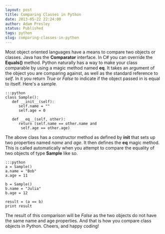 ```yaml
---
layout: post
title: Comparing Classes in Python
date: 2013-05-22 22:24:00
author: Adam Presley
status: Published
tags: python
slug: comparing-classes-in-python
---
```


Most object oriented languages have a means to compare two objects or
classes. Java has the **Comparator<T>** interface. In C# you can
override the **Equals()** method. Python naturally has a way to make
your class comparable by using a magic method named **__eq__**. It
takes an argument of the object you are comparing against, as well as
the standard reference to *self*. In it you return *True* or *False* to
indicate if the object passed in is equal to itself. Here's a sample.  
  
	:::python
	class Sample():
	   def __init__(self):
	      self.name = ""
	      self.age = 0

	   def __eq__(self, other):
	      return (self.name == other.name and 
	       self.age == other.age)
  
The above class has a constructor method as defined by **__init__**
that sets up two properties named *name* and *age*. It then defines the
**__eq__** magic method. This is called automatically when you
attempt to compare the equality of two objects of type **Sample** like
so.  

	:::python
	a = Sample()
	a.name = "Bob"
	a.age = 11

	b = Sample()
	b.name = "Julia"
	b.age = 12

	result = (a == b)
	print result

The result of this comparison will be *False* as the two objects do not
have the same name and age properties. And that is how you compare class
objects in Python. Cheers, and happy coding!
